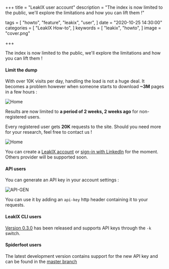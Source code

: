 +++
title = "LeakIX user account"
description = "The index is now limited to the public, we'll explore the limitations and how you can lift them !"

tags = [
    "howto",
    "feature",
    "leakix",
    "user",
]
date = "2020-10-25 14:30:00"
categories = [
    "LeakIX How-to",
]
keywords = [
    "leakix",
    "howto",
]
image = "cover.png"

+++

The index is now limited to the public, we'll explore the limitations and how you can lift them !

<!--more-->

#### Limit the dump

With over 10K visits per day, handling the load is not a huge deal. It becomes a problem however when someone starts to download **~3M** pages in a few hours :

![Home](/leakix/v2/dump.png)

Results are now limited to **a period of 2 weeks, 2 weeks ago** for non-registered users.

Every registered user gets __20K__ requests to the site. Should you need more for your research, feel free to contact us !

![Home](/leakix/v2/login.png)

You can create a [LeakIX account](https://leakix.net/auth/register) or [sign-in with LinkedIn](https://leakix.net/auth/login) for the moment. Others provider will be supported soon.

#### API users

You can generate an API key in your account settings :

![API-GEN](/leakix/v2/api-gen.png)

You can use it by adding an `api-key` http header containing it to your requests.

#### LeakIX CLI users

[Version 0.3.0](https://github.com/LeakIX/LeakIXClient/releases/tag/0.3.0) has been released and supports API keys through the `-k` switch.

#### Spiderfoot users

The latest development version contains support for the new API key and can be found in the [master branch](https://github.com/smicallef/spiderfoot) 

[leakix]: <https://leakix.net/>
